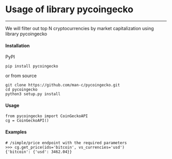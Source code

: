 # Usage of library pycoingecko
___
We will filter out top N cryptocurrencies by market capitalization using library pycoingecko
#### Installation
PyPI
```
pip install pycoingecko
```
or from source
```
git clone https://github.com/man-c/pycoingecko.git
cd pycoingecko
python3 setup.py install
```
#### Usage
```
from pycoingecko import CoinGeckoAPI
cg = CoinGeckoAPI()
```
#### Examples
```
# /simple/price endpoint with the required parameters
>>> cg.get_price(ids='bitcoin', vs_currencies='usd')
{'bitcoin': {'usd': 3462.04}}
```
